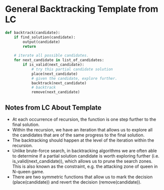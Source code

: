 # General Backtracking Template from LC

```python
def backtrack(candidate):
    if find_solution(candidate):
        output(candidate)
        return
    
    # iterate all possible candidates.
    for next_candidate in list_of_candidates:
        if is_valid(next_candidate):
            # try this partial candidate solution
            place(next_candidate)
            # given the candidate, explore further.
            backtrack(next_candidate)
            # backtrack
            remove(next_candidate)
```

## Notes from LC About Template

- At each occurrence of recursion, the function is one step further to the final solution.
- Within the recursion, we have an iteration that allows us to explore all the candidates that are of the same progress to the final solution.
- The backtracking should happen at the level of the iteration within the recursion.
- Unlike brute-force search, in backtracking algorithms we are often able to determine if a partial solution candidate is worth exploring further (i.e. is_valid(next_candidate)), which allows us to prune the search zones. This is also known as the constraint, e.g. the attacking zone of queen in N-queen game.
- There are two symmetric functions that allow us to mark the decision (place(candidate)) and revert the decision (remove(candidate)).
